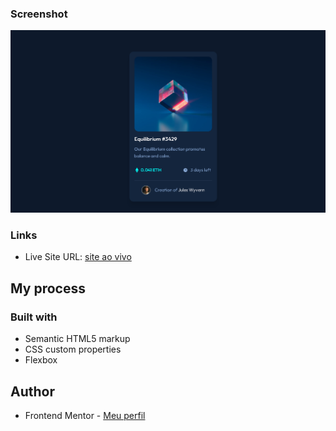 ### Screenshot

![](/images/screenshot.png)


### Links

- Live Site URL: [site ao vivo](https://repositorio-desafios-front-8c7g0zze3-bruno-vr.vercel.app/)

## My process

### Built with

- Semantic HTML5 markup
- CSS custom properties
- Flexbox

## Author

- Frontend Mentor - [Meu perfil](https://www.frontendmentor.io/profile/Bruno-VR)